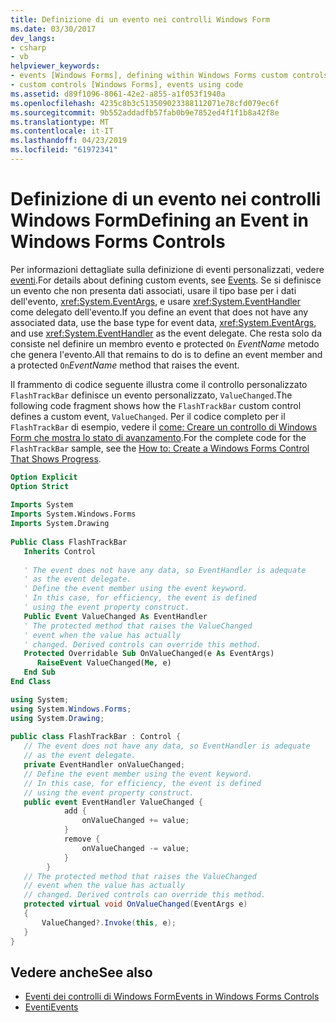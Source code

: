 ```yaml
---
title: Definizione di un evento nei controlli Windows Form
ms.date: 03/30/2017
dev_langs:
- csharp
- vb
helpviewer_keywords:
- events [Windows Forms], defining within Windows Forms custom controls
- custom controls [Windows Forms], events using code
ms.assetid: d89f1096-8061-42e2-a855-a1f053f1940a
ms.openlocfilehash: 4235c8b3c513509023388112071e78cfd079ec6f
ms.sourcegitcommit: 9b552addadfb57fab0b9e7852ed4f1f1b8a42f8e
ms.translationtype: MT
ms.contentlocale: it-IT
ms.lasthandoff: 04/23/2019
ms.locfileid: "61972341"
---
```

# <a name="defining-an-event-in-windows-forms-controls"></a><span data-ttu-id="9af88-102">Definizione di un evento nei controlli Windows Form</span><span class="sxs-lookup"><span data-stu-id="9af88-102">Defining an Event in Windows Forms Controls</span></span>
<span data-ttu-id="9af88-103">Per informazioni dettagliate sulla definizione di eventi personalizzati, vedere [eventi](../../../standard/events/index.md).</span><span class="sxs-lookup"><span data-stu-id="9af88-103">For details about defining custom events, see [Events](../../../standard/events/index.md).</span></span> <span data-ttu-id="9af88-104">Se si definisce un evento che non presenta dati associati, usare il tipo base per i dati dell'evento, <xref:System.EventArgs>, e usare <xref:System.EventHandler> come delegato dell'evento.</span><span class="sxs-lookup"><span data-stu-id="9af88-104">If you define an event that does not have any associated data, use the base type for event data, <xref:System.EventArgs>, and use <xref:System.EventHandler> as the event delegate.</span></span> <span data-ttu-id="9af88-105">Che resta solo da consiste nel definire un membro evento e protected `On` *EventName* metodo che genera l'evento.</span><span class="sxs-lookup"><span data-stu-id="9af88-105">All that remains to do is to define an event member and a protected `On`*EventName* method that raises the event.</span></span>  
  
 <span data-ttu-id="9af88-106">Il frammento di codice seguente illustra come il controllo personalizzato `FlashTrackBar` definisce un evento personalizzato, `ValueChanged`.</span><span class="sxs-lookup"><span data-stu-id="9af88-106">The following code fragment shows how the `FlashTrackBar` custom control defines a custom event, `ValueChanged`.</span></span> <span data-ttu-id="9af88-107">Per il codice completo per il `FlashTrackBar` di esempio, vedere il [come: Creare un controllo di Windows Form che mostra lo stato di avanzamento](how-to-create-a-windows-forms-control-that-shows-progress.md).</span><span class="sxs-lookup"><span data-stu-id="9af88-107">For the complete code for the `FlashTrackBar` sample, see the [How to: Create a Windows Forms Control That Shows Progress](how-to-create-a-windows-forms-control-that-shows-progress.md).</span></span>  
  
```vb  
Option Explicit  
Option Strict  
  
Imports System  
Imports System.Windows.Forms  
Imports System.Drawing  
  
Public Class FlashTrackBar  
   Inherits Control  
  
   ' The event does not have any data, so EventHandler is adequate   
   ' as the event delegate.          
   ' Define the event member using the event keyword.  
   ' In this case, for efficiency, the event is defined   
   ' using the event property construct.  
   Public Event ValueChanged As EventHandler  
   ' The protected method that raises the ValueChanged   
   ' event when the value has actually   
   ' changed. Derived controls can override this method.    
   Protected Overridable Sub OnValueChanged(e As EventArgs)  
      RaiseEvent ValueChanged(Me, e)  
   End Sub  
End Class  
```  
  
```csharp  
using System;  
using System.Windows.Forms;  
using System.Drawing;  
  
public class FlashTrackBar : Control {  
   // The event does not have any data, so EventHandler is adequate   
   // as the event delegate.  
   private EventHandler onValueChanged;  
   // Define the event member using the event keyword.  
   // In this case, for efficiency, the event is defined   
   // using the event property construct.  
   public event EventHandler ValueChanged {  
            add {  
                onValueChanged += value;  
            }  
            remove {  
                onValueChanged -= value;  
            }  
        }  
   // The protected method that raises the ValueChanged  
   // event when the value has actually   
   // changed. Derived controls can override this method.    
   protected virtual void OnValueChanged(EventArgs e) 
   {  
       ValueChanged?.Invoke(this, e);  
   }  
}  
```  
  
## <a name="see-also"></a><span data-ttu-id="9af88-108">Vedere anche</span><span class="sxs-lookup"><span data-stu-id="9af88-108">See also</span></span>

- [<span data-ttu-id="9af88-109">Eventi dei controlli di Windows Form</span><span class="sxs-lookup"><span data-stu-id="9af88-109">Events in Windows Forms Controls</span></span>](events-in-windows-forms-controls.md)
- [<span data-ttu-id="9af88-110">Eventi</span><span class="sxs-lookup"><span data-stu-id="9af88-110">Events</span></span>](../../../standard/events/index.md)
